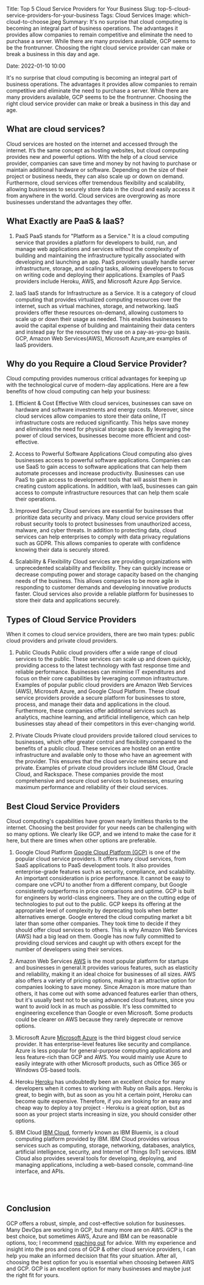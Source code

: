 Title: Top 5 Cloud Service Providers for Your Business
Slug: top-5-cloud-service-providers-for-your-business
Tags: Cloud Services
Image: which-cloud-to-choose.jpeg
Summary: It's no surprise that cloud computing is becoming an integral part of business operations. The advantages it provides allow companies to remain competitive and eliminate the need to purchase a server. While there are many providers available, GCP seems to be the frontrunner. Choosing the right cloud service provider can make or break a business in this day and age.

Date: 2022-01-10 10:00


It's no surprise that cloud computing is becoming an integral part of business operations. The advantages it provides allow companies to remain competitive and eliminate the need to purchase a server. While there are many providers available, GCP seems to be the frontrunner. Choosing the right cloud service provider can make or break a business in this day and age.

## What are cloud services?
Cloud services are hosted on the internet and accessed through the internet. It’s the same concept as hosting websites, but cloud computing provides new and powerful options. With the help of a cloud service provider, companies can save time and money by not having to purchase or maintain additional hardware or software. Depending on the size of their project or business needs, they can also scale up or down on demand. Furthermore, cloud services offer tremendous flexibility and scalability, allowing businesses to securely store data in the cloud and easily access it from anywhere in the world. Cloud services are overgrowing as more businesses understand the advantages they offer.

## What Exactly are PaaS & IaaS?

1. PaaS
PaaS stands for "Platform as a Service." It is a cloud computing service that provides a platform for developers to build, run, and manage web applications and services without the complexity of building and maintaining the infrastructure typically associated with developing and launching an app. PaaS providers usually handle server infrastructure, storage, and scaling tasks, allowing developers to focus on writing code and deploying their applications. Examples of PaaS providers include Heroku, AWS, and Microsoft Azure App Service.

2. IaaS
IaaS stands for Infrastructure as a Service. It is a category of cloud computing that provides virtualized computing resources over the internet, such as virtual machines, storage, and networking. IaaS providers offer these resources on-demand, allowing customers to scale up or down their usage as needed. This enables businesses to avoid the capital expense of building and maintaining their data centers and instead pay for the resources they use on a pay-as-you-go basis. GCP, Amazon Web Services(AWS), Microsoft Azure,are examples of IaaS providers.

## Why do you Require a Cloud Service Provider?
Cloud computing provides numerous critical advantages for keeping up with the technological curve of modern-day applications. Here are a few benefits of how cloud computing can help your business:

1. Efficient & Cost Effective
With cloud services, businesses can save on hardware and software investments and energy costs. Moreover, since cloud services allow companies to store their data online, IT infrastructure costs are reduced significantly. This helps save money and eliminates the need for physical storage space. By leveraging the power of cloud services, businesses become more efficient and cost-effective.

2. Access to Powerful Software Applications
Cloud computing also gives businesses access to powerful software applications. Companies can use SaaS to gain access to software applications that can help them automate processes and increase productivity. Businesses can use PaaS to gain access to development tools that will assist them in creating custom applications. In addition, with IaaS, businesses can gain access to compute infrastructure resources that can help them scale their operations.

3. Improved Security
Cloud services are essential for businesses that prioritize data security and privacy. Many cloud service providers offer robust security tools to protect businesses from unauthorized access, malware, and cyber threats. In addition to protecting data, cloud services can help enterprises to comply with data privacy regulations such as GDPR. This allows companies to operate with confidence knowing their data is securely stored.

4. Scalability & Flexibility
Cloud services are providing organizations with unprecedented scalability and flexibility. They can quickly increase or decrease computing power and storage capacity based on the changing needs of the business. This allows companies to be more agile in responding to customer demands and developing innovative products faster. Cloud services also provide a reliable platform for businesses to store their data and applications securely.

## Types of Cloud Service Providers

When it comes to cloud service providers, there are two main types: public cloud providers and private cloud providers.

1. Public Clouds
Public cloud providers offer a wide range of cloud services to the public. These services can scale up and down quickly, providing access to the latest technology with fast response time and reliable performance. Businesses can minimise IT expenditures and focus on their core capabilities by leveraging common infrastructure. Examples of popular public cloud providers are Amazon Web Services (AWS), Microsoft Azure, and Google Cloud Platform. These cloud service providers provide a secure platform for businesses to store, process, and manage their data and applications in the cloud. Furthermore, these companies offer additional services such as analytics, machine learning, and artificial intelligence, which can help businesses stay ahead of their competitors in this ever-changing world.

2. Private Clouds
Private cloud providers provide tailored cloud services to businesses, which offer greater control and flexibility compared to the benefits of a public cloud. These services are hosted on an entire infrastructure and available only to those who have an agreement with the provider. This ensures that the cloud service remains secure and private. Examples of private cloud providers include IBM Cloud, Oracle Cloud, and Rackspace. These companies provide the most comprehensive and secure cloud services to businesses, ensuring maximum performance and reliability of their cloud services.

## Best Cloud Service Providers
Cloud computing's capabilities have grown nearly limitless thanks to the internet. Choosing the best provider for your needs can be challenging with so many options. We clearly like GCP, and we intend to make the case for it here, but there are times when other options are preferable.

1. Google Cloud Platform
<a href="https://cloud.google.com/">Google Cloud Platform (GCP)</a> is one of the popular cloud service providers. It offers many cloud services, from SaaS applications to PaaS development tools. It also provides enterprise-grade features such as security, compliance, and scalability. An important consideration is price performance. It cannot be easy to compare one vCPU to another from a different company, but Google consistently outperforms in price comparisons and uptime. GCP is built for engineers by world-class engineers. They are on the cutting edge of technologies to put out to the public. GCP keeps its offering at the appropriate level of complexity by deprecating tools when better alternatives emerge. Google entered the cloud computing market a bit later than some other companies. They took time to decide if they should offer cloud services to others. This is why Amazon Web Services (AWS) had a big lead on them. Google has now fully committed to providing cloud services and caught up with others except for the number of developers using their services.

2. Amazon Web Services
<a href="https://aws.amazon.com/">AWS</a> is the most popular platform for startups and businesses in general.It provides various features, such as elasticity and reliability, making it an ideal choice for businesses of all sizes. AWS also offers a variety of pricing options, making it an attractive option for companies looking to save money. Since Amazon is more mature than others, it has come out with some advanced features earlier than others, but it's usually best not to be using advanced cloud features, since you want to avoid lock in as much as possible. It's less committed to engineering excellence than Google or even Microsoft. Some products could be clearer on AWS because they rarely deprecate or remove options.

3. Microsoft Azure
<a href="https://azure.microsoft.com/">Microsoft Azure</a> is the third biggest cloud service provider. It  has enterprise-level features like security and compliance. Azure is less popular for general-purpose computing applications and less feature-rich than GCP and AWS. You would mainly use Azure to easily integrate with other Microsoft products, such as Office 365 or Windows OS-based tools.

4. Heroku
<a href="https://www.heroku.com/">Heroku</a> has undoubtedly been an excellent choice for many developers when it comes to working with Ruby on Rails apps. Heroku is great, to begin with, but as soon as you hit a certain point, Heroku can become quite expensive. Therefore, if you are looking for an easy and cheap way to deploy a toy project - Heroku is a great option, but as soon as your project starts increasing in size, you should consider other options.

5. IBM Cloud
<a href="https://www.ibm.com/cloud">IBM Cloud</a>, formerly known as IBM Bluemix, is a cloud computing platform provided by IBM. IBM Cloud provides various services such as computing, storage, networking, databases, analytics, artificial intelligence, security, and Internet of Things (IoT) services. IBM Cloud also provides several tools for developing, deploying, and managing applications, including a web-based console, command-line interface, and APIs.

<br><br>
## Conclusion
GCP offers a robust, simple, and cost-effective solution for businesses. Many DevOps are working in GCP, but many more are on AWS. GCP is the best choice, but sometimes AWS, Azure and IBM can be reasonable options, too; I recommend <a href="https://mvpengineer.com/onboarding">reaching out</a> for advice. With my experience and insight into the pros and cons of GCP & other cloud service providers, I can help you make an informed decision that fits your situation. After all, choosing the best option for you is essential when choosing between AWS and GCP. GCP is an excellent option for many businesses and maybe just the right fit for yours.


